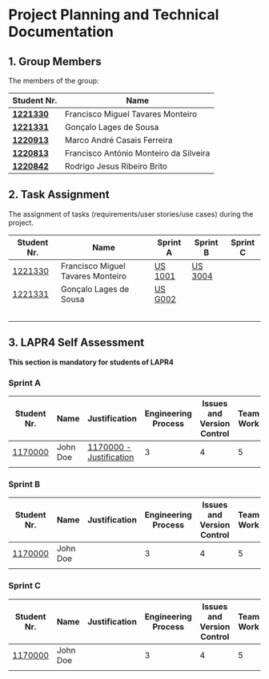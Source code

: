 # Project Planning and Technical Documentation

## 1. Group Members

The members of the group:

| Student Nr.	                     | Name			                                     |
|----------------------------------|---------------------------------------------|
| **[1221330](1221330/readme.md)** | Francisco Miguel Tavares Monteiro           |
| **[1221331](1221331/readme.md)** | Gonçalo Lages de Sousa	                     |
| **[1220913](1220913/readme.md)** | Marco André Casais Ferreira						           |
| **[1220813](1220813/readme.md)** | Francisco António Monteiro da Silveira					 |
| **[1220842](1220842/readme.md)** | Rodrigo Jesus Ribeiro Brito						           |


## 2. Task Assignment

The assignment of tasks (requirements/user stories/use cases) during the project.

| Student Nr.	                 | Name                              | Sprint A | Sprint B | Sprint C |
|------------------------------|-----------------------------------|----------|----------|----------|
| [1221330](1221330/readme.md) | Francisco Miguel Tavares Monteiro | [US 1001](sprintA/G003/readme.md)| [US 3004](sprintA/G001/readme.md) |
| [1221331](1221331/readme.md) | Gonçalo Lages de Sousa            | [US G002](sprintA/G002/readme.md)|          |          |
| 	                            |                                   |          |          |          |
| 	                            |                                   |          |          |          |
| 	                            |                                   |          |          |          |
| 	                            |                                   |          |          |          |
| 	                            |                                   |          |          |          |


## 3. LAPR4 Self Assessment

**This section is mandatory for students of LAPR4**
### Sprint A

| Student Nr.	| Name | Justification | Engineering Process | Issues and Version Control | Team Work | Deployment | Integration | Req. Satisfaction | 
|------------|--------|-------|----------|----------|----------|--------|----------|----------|
| [1170000](1221330/readme.md) | John Doe | [1170000 - Justification](1221330/lapr4/sprinta/readme.md) | 3 | 4| 5 | 4 | 5 | 2 |
|          	|           |          |          |          |        |          |          |

### Sprint B

| Student Nr.	| Name | Justification | Engineering Process | Issues and Version Control | Team Work | Deployment | Integration | Req. Satisfaction | 
|------------|--------|-------|----------|----------|----------|--------|----------|----------|
| [1170000](1221330/readme.md) | John Doe | | 3 | 4| 5 | 4 | 5 | 2 |
|          	|           |          |          |          |        |          |          |

### Sprint C

| Student Nr.	| Name | Justification | Engineering Process | Issues and Version Control | Team Work | Deployment | Integration | Req. Satisfaction | 
|------------|--------|-------|----------|----------|----------|--------|----------|----------|
| [1170000](1221330/readme.md) | John Doe | | 3 | 4| 5 | 4 | 5 | 2 |
|          	|           |          |          |          |        |          |          |